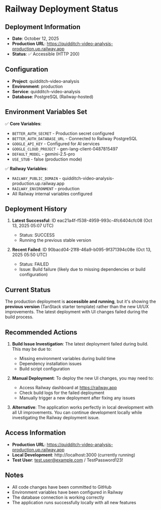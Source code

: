 # Railway Deployment Status

## Deployment Information
- **Date**: October 12, 2025
- **Production URL**: https://quidditch-video-analysis-production.up.railway.app
- **Status**: ✅ Accessible (HTTP 200)

## Configuration
- **Project**: quidditch-video-analysis
- **Environment**: production
- **Service**: quidditch-video-analysis
- **Database**: PostgreSQL (Railway-hosted)

## Environment Variables Set
✅ **Core Variables**:
- `BETTER_AUTH_SECRET` - Production secret configured
- `BETTER_AUTH_DATABASE_URL` - Connected to Railway PostgreSQL
- `GOOGLE_API_KEY` - Configured for AI services
- `GOOGLE_CLOUD_PROJECT` - gen-lang-client-0487815497
- `DEFAULT_MODEL` - gemini-2.5-pro
- `USE_STUB` - false (production mode)

✅ **Railway Variables**:
- `RAILWAY_PUBLIC_DOMAIN` - quidditch-video-analysis-production.up.railway.app
- `RAILWAY_ENVIRONMENT` - production
- All Railway internal variables configured

## Deployment History
1. **Latest Successful**: ID eac21a4f-f538-4959-993c-4fc6404cfc08 (Oct 13, 2025 05:07 UTC)
   - Status: SUCCESS
   - Running the previous stable version

2. **Recent Failed**: ID 90bacd04-21f8-46a9-b095-9f371394c08e (Oct 13, 2025 05:50 UTC)
   - Status: FAILED
   - Issue: Build failure (likely due to missing dependencies or build configuration)

## Current Status
The production deployment is **accessible and running**, but it's showing the **previous version** (TanStack starter template) rather than the new UI/UX improvements. The latest deployment with UI changes failed during the build process.

## Recommended Actions
1. **Build Issue Investigation**: The latest deployment failed during build. This may be due to:
   - Missing environment variables during build time
   - Dependency installation issues
   - Build script configuration

2. **Manual Deployment**: To deploy the new UI changes, you may need to:
   - Access Railway dashboard at https://railway.app
   - Check build logs for the failed deployment
   - Manually trigger a new deployment after fixing any issues

3. **Alternative**: The application works perfectly in local development with all UI improvements. You can continue development locally while investigating the Railway deployment issue.

## Access Information
- **Production URL**: https://quidditch-video-analysis-production.up.railway.app
- **Local Development**: http://localhost:3000 (currently running)
- **Test User**: test.user@example.com / TestPassword123!

## Notes
- All code changes have been committed to GitHub
- Environment variables have been configured in Railway
- The database connection is working correctly
- The application runs successfully locally with all new features